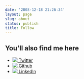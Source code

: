 ```yaml
---
date: '2008-12-18 21:26:34'
layout: page
slug: about
status: publish
title: Follow
---
```


## You'll also find me here

<ul class="nav nav-list" id="elsewhere" style="margin-top: 15px">
<li><a href="http://twitter.com/timkeller" target="_blank"><img src="http://twitter.com/favicon.ico" style="max-height:15px"class="pull-left"> Twitter</a></li>  
<li><a href="http://github.com/timkeller" target="_blank"><img src="http://github.com/favicon.ico" style="max-height:15px" class="pull-left"> Github</a></li>
<li><a href="http://www.linkedin.com/in/timkeller" target="_blank"><img src="http://www.linkedin.com/favicon.ico" style="max-height:15px" class="pull-left"> LinkedIn</a></li>
</ul>
